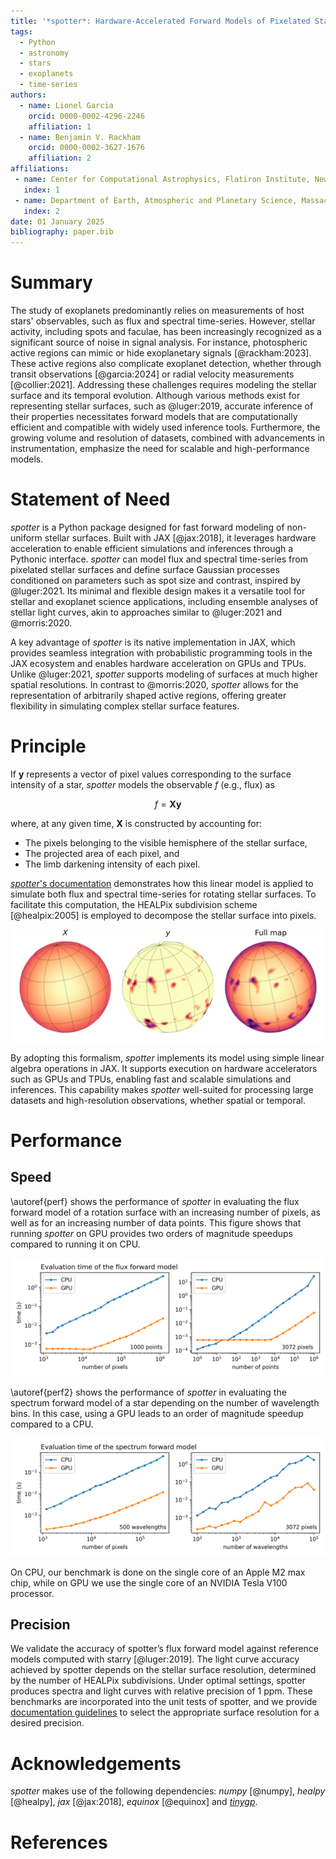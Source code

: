 ```yaml
---
title: '*spotter*: Hardware-Accelerated Forward Models of Pixelated Stars'
tags:
  - Python
  - astronomy
  - stars
  - exoplanets
  - time-series
authors:
  - name: Lionel Garcia
    orcid: 0000-0002-4296-2246
    affiliation: 1
  - name: Benjamin V. Rackham
    orcid: 0000-0002-3627-1676
    affiliation: 2
affiliations:
 - name: Center for Computational Astrophysics, Flatiron Institute, New York, NY, USA
   index: 1
 - name: Department of Earth, Atmospheric and Planetary Science, Massachusetts Institute of Technology, MA, USA
   index: 2
date: 01 January 2025
bibliography: paper.bib
---
```


# Summary

The study of exoplanets predominantly relies on measurements of host stars' observables, such as flux and spectral time-series. However, stellar activity, including spots and faculae, has been increasingly recognized as a significant source of noise in signal analysis. For instance, photospheric active regions can mimic or hide exoplanetary signals [@rackham:2023]. These active regions also complicate exoplanet detection, whether through transit observations [@garcia:2024] or radial velocity measurements [@collier:2021]. Addressing these challenges requires modeling the stellar surface and its temporal evolution. Although various methods exist for representing stellar surfaces, such as @luger:2019, accurate inference of their properties necessitates forward models that are computationally efficient and compatible with widely used inference tools. Furthermore, the growing volume and resolution of datasets, combined with advancements in instrumentation, emphasize the need for scalable and high-performance models.

# Statement of Need

*spotter* is a Python package designed for fast forward modeling of non-uniform stellar surfaces. Built with JAX [@jax:2018], it leverages hardware acceleration to enable efficient simulations and inferences through a Pythonic interface. *spotter* can model flux and spectral time-series from pixelated stellar surfaces and define surface Gaussian processes conditioned on parameters such as spot size and contrast, inspired by @luger:2021. Its minimal and flexible design makes it a versatile tool for stellar and exoplanet science applications, including ensemble analyses of stellar light curves, akin to approaches similar to @luger:2021 and @morris:2020.

A key advantage of *spotter* is its native implementation in JAX, which provides seamless integration with probabilistic programming tools in the JAX ecosystem and enables hardware acceleration on GPUs and TPUs. Unlike @luger:2021, *spotter* supports modeling of surfaces at much higher spatial resolutions. In contrast to @morris:2020, *spotter* allows for the representation of arbitrarily shaped active regions, offering greater flexibility in simulating complex stellar surface features.

# Principle

If $\mathbf{y}$ represents a vector of pixel values corresponding to the surface intensity of a star, *spotter* models the observable $f$ (e.g., flux) as

$$f = \mathbf{X} \mathbf{y}$$

where, at any given time, $\mathbf{X}$ is constructed by accounting for:

- The pixels belonging to the visible hemisphere of the stellar surface,
- The projected area of each pixel, and
- The limb darkening intensity of each pixel.

[*spotter*'s documentation](https://spotter.readthedocs.io/en/latest/) demonstrates how this linear model is applied to simulate both flux and spectral time-series for rotating stellar surfaces. To facilitate this computation, the HEALPix subdivision scheme [@healpix:2005] is employed to decompose the stellar surface into pixels.

![Example of a limb-darkened star whose surface has been drawn from a Gaussian Process representing Sun-like active latitudes. Left: design matrix of the map in orthographic projection. Center: Surface map of the star in the same projection. Right: Ortographic representation of the complete map.](figures/surface.png)

By adopting this formalism, *spotter* implements its model using simple linear algebra operations in JAX. It supports execution on hardware accelerators such as GPUs and TPUs, enabling fast and scalable simulations and inferences. This capability makes *spotter* well-suited for processing large datasets and high-resolution observations, whether spatial or temporal.

# Performance

## Speed

\autoref{perf} shows the performance of *spotter* in evaluating the flux forward model of a rotation surface with an increasing number of pixels, as well as for an increasing number of data points. This figure shows that running *spotter* on GPU provides two orders of magnitude speedups compared to running it on CPU.

![Flux forward model evaluation time on a single CPU and GPU. *Left*: evaluation time of a 1000-points rotation light curve versus the number of pixels used to represent the surface. *Right*: evaluation time of a 3072-pixels surface depending on the number of points in the time series. \label{perf}](figures/flux.png)

\autoref{perf2} shows the performance of *spotter* in evaluating the spectrum forward model of a star depending on the number of wavelength bins. In this case, using a GPU leads to an order of magnitude speedup compared to a CPU.

![Spectrum forward model evaluation time on a single CPU and GPU. *Left*: evaluation time of the spectrum of a surface with an increasing number of pixels (for 500 wavelength bins). *Right*: evaluation time of the spectrum of a 3072-pixels surface versus the number of wavelength bins. \label{perf2}](figures/spectrum.png)

On CPU, our benchmark is done on the single core of an Apple M2 max chip, while on GPU we use the single core of an NVIDIA Tesla V100 processor.

## Precision

We validate the accuracy of spotter’s flux forward model against reference models computed with starry [@luger:2019]. The light curve accuracy achieved by spotter depends on the stellar surface resolution, determined by the number of HEALPix subdivisions. Under optimal settings, spotter produces spectra and light curves with relative precision of 1 ppm. These benchmarks are incorporated into the unit tests of spotter, and we provide [documentation guidelines](https://spotter.readthedocs.io/en/latest/notebooks/precision/) to select the appropriate surface resolution for a desired precision.

# Acknowledgements

*spotter* makes use of the following dependencies: *numpy* [@numpy], *healpy* [@healpy], *jax* [@jax:2018], *equinox* [@equinox] and [*tinygp*](https://tinygp.readthedocs.io).


# References
